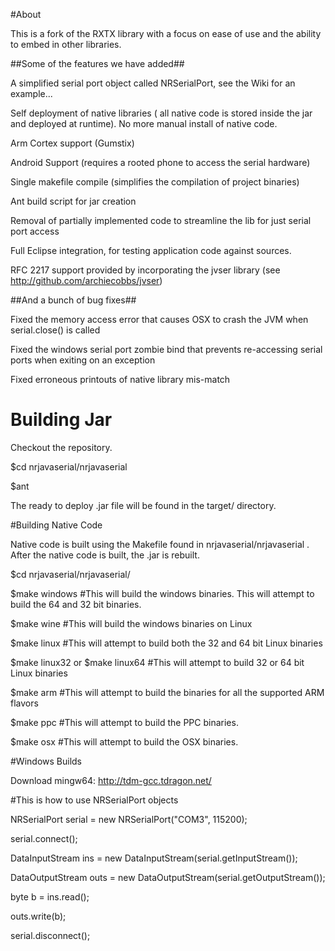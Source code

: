 #About

This is a fork of the RXTX library with a focus on ease of use and the ability to embed in other libraries. 

##Some of the features we have added##

A simplified serial port object called NRSerialPort, see the Wiki for an example...

Self deployment of native libraries ( all native code is stored inside the jar and deployed at runtime). No more manual install of native code.

Arm Cortex support (Gumstix)

Android Support (requires a rooted phone to access the serial hardware)

Single makefile compile (simplifies the compilation of project binaries)

Ant build script for jar creation

Removal of partially implemented code to streamline the lib for just serial port access

Full Eclipse integration, for testing application code against sources.

RFC 2217 support provided by incorporating the jvser library (see http://github.com/archiecobbs/jvser)

##And a bunch of bug fixes##

Fixed the memory access error that causes OSX to crash the JVM when serial.close() is called

Fixed the windows serial port zombie bind that prevents re-accessing serial ports when exiting on an exception

Fixed erroneous printouts of native library mis-match

# Building Jar

Checkout the repository.

$cd nrjavaserial/nrjavaserial

$ant

The ready to deploy .jar file will be found in the target/ directory. 

#Building Native Code

Native code is built using the Makefile found in nrjavaserial/nrjavaserial . After the native code is built, the .jar is rebuilt. 

$cd nrjavaserial/nrjavaserial/

$make windows #This will build the windows binaries. This will attempt to build the 64 and 32 bit binaries. 

$make wine #This will build the windows binaries on Linux

$make linux #This will attempt to build both the 32 and 64 bit Linux binaries

$make linux32 or $make linux64 #This will attempt to build 32 or 64 bit Linux binaries

$make arm #This will attempt to build the binaries for all the supported ARM flavors

$make ppc #This will attempt to build the PPC binaries. 

$make osx #This will attempt to build the OSX binaries. 


#Windows Builds

Download mingw64: http://tdm-gcc.tdragon.net/

#This is how to use NRSerialPort objects

NRSerialPort serial = new NRSerialPort("COM3", 115200);                          

serial.connect();

DataInputStream ins = new DataInputStream(serial.getInputStream());

DataOutputStream outs = new DataOutputStream(serial.getOutputStream());

byte b = ins.read();

outs.write(b);

serial.disconnect(); 


